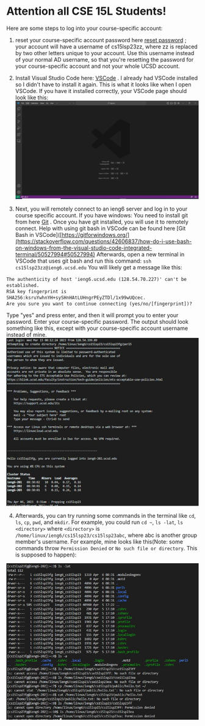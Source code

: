 # Attention all CSE 15L Students!

Here are some steps to log into your course-specific account:

1. reset your course-specific account password here [reset password](https://sdacs.ucsd.edu/~icc/index.php) ; your account will have a username of cs15lsp23zz, 
where zz is replaced by two other letters unique to your account. Use this username instead of your normal AD username, so that you're resetting the password
for your course-specific account and not your whole UCSD account.

2. Install Visual Studio Code here: [VSCode](https://code.visualstudio.com/) . 
I already had VSCode installed so I didn't have to install it again.
This is what it looks like when I open VSCode. If you have it installed correctly, your VSCode page should look like this:
![Image](https://raw.githubusercontent.com/AVGithub-1/cse15l-lab-reports/main/vscode_start_page.JPG)

3. Next, you will remotely connect to an ieng6 server and log in to your course specific account.
If you have windows:
You need to install git from here [Git](https://gitforwindows.org/) . Once you have git installed, you will use it to remotely connect. 
Help with using git bash in VSCode can be found here [Git Bash in VSCode]([https://gitforwindows.org/](https://stackoverflow.com/questions/42606837/how-do-i-use-bash-on-windows-from-the-visual-studio-code-integrated-terminal/50527994#50527994)
Afterwards, open a new terminal in VSCode that uses git bash and run this command:
`ssh cs15lsp23zz@ieng6.ucsd.edu`
You will likely get a message like this:
```
The authenticity of host 'ieng6.ucsd.edu (128.54.70.227)' can't be established.
RSA key fingerprint is SHA256:ksruYwhnYH+sySHnHAtLUHngrPEyZTDl/1x99wUQcec.
Are you sure you want to continue connecting (yes/no/[fingerprint])? 
```
Type "yes" and press enter, and then it will prompt you to enter your password. Enter your course-specific password.
The output should look something like this, except with your course-specific account username instead of mine.
![Image](https://raw.githubusercontent.com/AVGithub-1/cse15l-lab-reports/main/remote_connecting.JPG)

4. Afterwards, you can try running some commands in the terminal like `cd`, `ls`, `cp`, `pwd`, and `mkdir`. For example, you could run `cd ~`, `ls -lat`, `ls <directory>` where `<directory>` is `/home/linux/ieng6/cs15lsp23/cs15lsp23abc`, where abc is another group member's username. 
For example, mine looks like this(Note: some commands throw `Permission Denied` or `No such file or directory`. This is supposed to happen):

![Image](https://raw.githubusercontent.com/AVGithub-1/cse15l-lab-reports/main/trying_commands.JPG)

